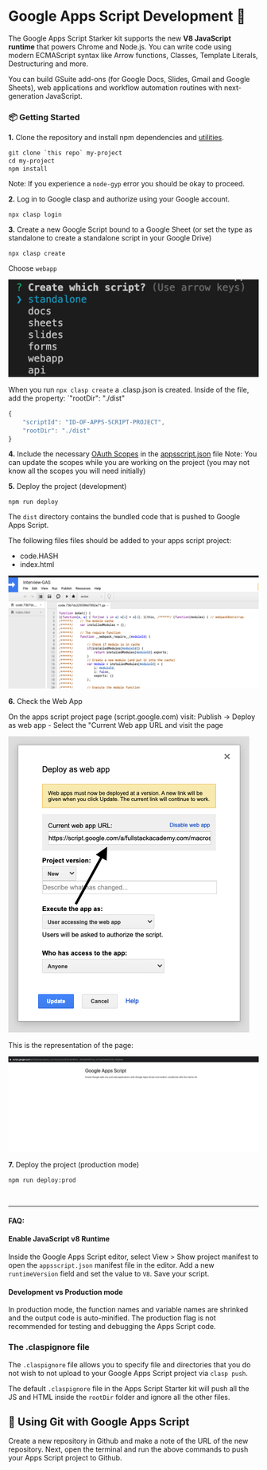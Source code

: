 # Google Apps Script Development 💯

The Google Apps Script Starker kit supports the new **V8 JavaScript runtime** that powers Chrome and Node.js. You can write code using modern ECMAScript syntax like Arrow functions, Classes, Template Literals, Destructuring and more.


You can build GSuite add-ons (for Google Docs, Slides, Gmail and Google Sheets), web applications and workflow automation routines with next-generation JavaScript.

### :package: Getting Started

**1.** Clone the repository and install npm dependencies and [utilities](TOOLS.md).

```
git clone `this repo` my-project
cd my-project
npm install
```
Note: If you experience a `node-gyp` error you should be okay to proceed.

**2.** Log in to Google clasp and authorize using your Google account.

```
npx clasp login
```

**3.** Create a new Google Script bound to a Google Sheet (or set the type as standalone to create a standalone script in your Google Drive)

```
npx clasp create  
```

Choose `webapp` 

![Clasp Create Webapp](images/clasp-create-selection.png)

When you run `npx clasp create` a .clasp.json is created. Inside of the file, add the property: `"rootDir": "./dist"

```js
{
    "scriptId": "ID-OF-APPS-SCRIPT-PROJECT",
    "rootDir": "./dist"
}

```

**4.** Include the necessary [OAuth Scopes](./scopes.md) in the [appsscript.json](./appsscript.json) file
Note: You can update the scopes while you are working on the project (you may not know all the scopes you will need initially)

**5.** Deploy the project (development)

```
npm run deploy
```

The `dist` directory contains the bundled code that is pushed to Google Apps Script.

The following files files should be added to your apps script project:
- code.HASH
- index.html

![file-tree](images/file-tree.png)

**6.** Check the Web App

On the apps script project page (script.google.com) visit: Publish -> Deploy as web app
    - Select the "Current Web app URL and visit the page

![Web-App-Test-URL](images/Web-App-Test-URL.png)

This is the representation of the page:

![Starter Page Layout](images/starter-page-layout.png)


**7.** Deploy the project (production mode)

```
npm run deploy:prod
```

<br>
<hr>

#### FAQ:

#### Enable JavaScript v8 Runtime

Inside the Google Apps Script editor, select View > Show project manifest to open the `appsscript.json` manifest file in the editor. Add a new `runtimeVersion` field and set the value to `V8`. Save your script.

#### Development vs Production mode

In production mode, the function names and variable names are shrinked and the output code is auto-minified. The production flag is not recommended for testing and debugging the Apps Script code.

### The .claspignore file

The `.claspignore` file allows you to specify file and directories that you do not wish to not upload to your Google Apps Script project via `clasp push`.

The default `.claspignore` file in the Apps Script Starter kit will push all the JS and HTML inside the `rootDir` folder and ignore all the other files.

## :beginner: Using Git with Google Apps Script

Create a new repository in Github and make a note of the URL of the new repository. Next, open the terminal and run the above commands to push your Apps Script project to Github.

